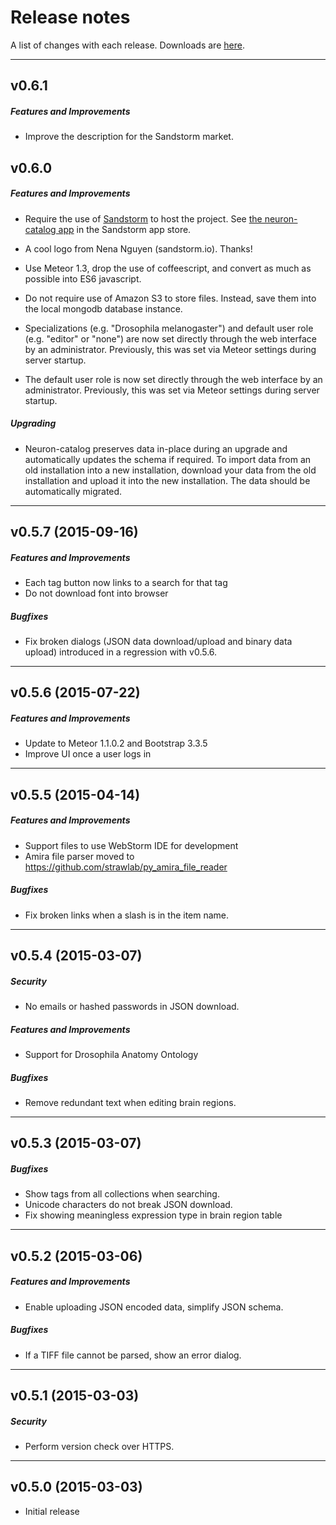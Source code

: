 # Release notes

A list of changes with each release. Downloads are
[here](https://github.com/strawlab/neuron-catalog/releases).

---

## v0.6.1

##### Features and Improvements

- Improve the description for the Sandstorm market.

## v0.6.0

##### Features and Improvements

- Require the use of [Sandstorm](https://sandstorm.io) to host the project. See
  [the neuron-catalog
  app](https://apps.sandstorm.io/app/u1pa4174jqhvn93fkgr6u07mfgpk53dtgvfqqz9hec0pxk6c8nuh)
  in the Sandstorm app store.

- A cool logo from Nena Nguyen (sandstorm.io). Thanks!

- Use Meteor 1.3, drop the use of coffeescript, and convert as much as possible
  into ES6 javascript.

- Do not require use of Amazon S3 to store files. Instead, save them into
  the local mongodb database instance.

- Specializations (e.g. "Drosophila melanogaster") and default user role (e.g.
  "editor" or "none") are now set directly through the web interface by an
  administrator. Previously, this was set via Meteor settings during server
  startup.

- The default user role is now set directly through the web interface by an
  administrator. Previously, this was set via Meteor settings during server
  startup.

##### Upgrading

  - Neuron-catalog preserves data in-place during an upgrade and automatically
    updates the schema if required. To import data from an old installation into
    a new installation, download your data from the old installation and upload
    it into the new installation. The data should be automatically migrated.

---

## v0.5.7 (2015-09-16)

##### Features and Improvements

- Each tag button now links to a search for that tag
- Do not download font into browser

##### Bugfixes

- Fix broken dialogs (JSON data download/upload and binary data upload)
  introduced in a regression with v0.5.6.

---

## v0.5.6 (2015-07-22)

##### Features and Improvements

- Update to Meteor 1.1.0.2 and Bootstrap 3.3.5
- Improve UI once a user logs in

---

## v0.5.5 (2015-04-14)

##### Features and Improvements

- Support files to use WebStorm IDE for development
- Amira file parser moved to https://github.com/strawlab/py_amira_file_reader

##### Bugfixes

- Fix broken links when a slash is in the item name.

---

## v0.5.4 (2015-03-07)

##### Security

- No emails or hashed passwords in JSON download.

##### Features and Improvements

- Support for Drosophila Anatomy Ontology

##### Bugfixes

- Remove redundant text when editing brain regions.

---

## v0.5.3 (2015-03-07)

##### Bugfixes

- Show tags from all collections when searching.
- Unicode characters do not break JSON download.
- Fix showing meaningless expression type in brain region table

---

## v0.5.2 (2015-03-06)

##### Features and Improvements

- Enable uploading JSON encoded data, simplify JSON schema.

##### Bugfixes

- If a TIFF file cannot be parsed, show an error dialog.

---

## v0.5.1 (2015-03-03)

##### Security

- Perform version check over HTTPS.

---

## v0.5.0 (2015-03-03)

- Initial release
